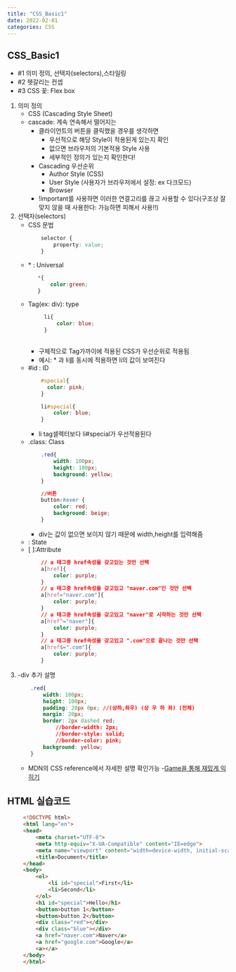```yaml
---
title: "CSS_Basic1"
date: 2022-02-01 
categories: CSS
---
```


## CSS_Basic1
- \#1 의미 정의, 선택자(selectors),스타일링
- \#2 헷갈리는 컨셉
- \#3 CSS 꽃: Flex box
1. 의미 정의
     - CSS (Cascading Style Sheet)
     - cascade: 계속 연속해서 떨어지는 
        - 클라이언트의 버튼을 클릭했을 경우를 생각하면 
            - 우선적으로 해당 Style이 적용된게 있는지 확인
            - 없으면 브라우저의 기본적용 Style 사용
            - 세부적인 정의가 있는지 확인한다!
        - Cascading 우선순위
            - Author Style (CSS)
            - User Style (사용자가 브라우저에서 설정: ex 다크모드)
            - Browser
        - !important를 사용하면 이러한 연결고리를 끊고 사용할 수 있다(구조상 잘 맞지 않을 때 사용한다: 가능하면 피해서 사용!!)
2. 선택자(selectors)
    - CSS 문법
        ```CSS
            selector {
                property: value;
            }
        ```    
    - \* : Universal
         ```CSS
            *{
                color:green;
            }
        ```
    - Tag(ex: div): type
       ```CSS
            li{
                color: blue;
            }
            
        ```
        - 구체적으로 Tag가까이에 적용된 CSS가 우선순위로 적용됨
        - 예시: * 과 li를 동시에 적용하면 li의 값이 보여진다
    - \#id : ID
        ```CSS
            #special{
              color: pink;      
            }

            li#special{
                color: blue;
            }
        ```  
        - li tag셀렉터보다 li#special가 우선적용된다  
    - \.class: Class
        ```CSS
            .red{
                width: 100px;
                height: 100px;
                background: yellow;
            }

            //버튼 
            button:hover {
                color: red;
                background: beige;
            }
        ```
        - div는 값이 없으면 보이지 않기 때문에 width,height를 입력해줌
    - \: State
    - \[ ]:Attribute
        ```CSS
            // a 태그중 href속성을 갖고있는 것만 선택
            a[href]{
                color: purple;
            }
            // a 태그중 href속성을 갖고있고 "naver.com"인 것만 선택
            a[href="naver.com"]{
                color: purple;
            }
            // a 태그중 href속성을 갖고있고 "naver"로 시작하는 것만 선택
            a[href^="naver"]{
                color: purple;
            }
            // a 태그중 href속성을 갖고있고 ".com"으로 끝나는 것만 선택
            a[href$=".com"]{
                color: purple;
            }
        ```
3.         
    -div 추가 설명
    ```CSS
        .red{
            width: 100px;
            height: 100px;
            padding: 20px 0px; //(상하,좌우) (상 우 하 좌) (전체)
            margin: 20px;
            border: 2px dashed red;
                //border-width: 2px;
                //border-style: solid;
                //border-color: pink;
            background: yellow;
        }
    ```
    - MDN의 CSS reference에서 자세한 설명 확인가능
    -[Game을 통해 재밌게 익히기](https://flukeout.github.io, "Game link")
## HTML 실습코드
```HTML
     <!DOCTYPE html>
     <html lang="en">
     <head>
         <meta charset="UTF-8">
         <meta http-equiv="X-UA-Compatible" content="IE=edge">
         <meta name="viewport" content="width=device-width, initial-scale=1.0">
         <title>Document</title>
     </head>
     <body>
         <ol>
             <li id="special">First</li>
             <li>Second</li>
         </ol>
         <h1 id="special">Hello</h1>
         <button>button 1</button>
         <button>button 2</button>
         <div class="red"></div>
         <div class="blue"></div>
         <a href="naver.com">Naver</a>
         <a href="google.com">Google</a>
         <a></a>
     </body>
     </html>
```
